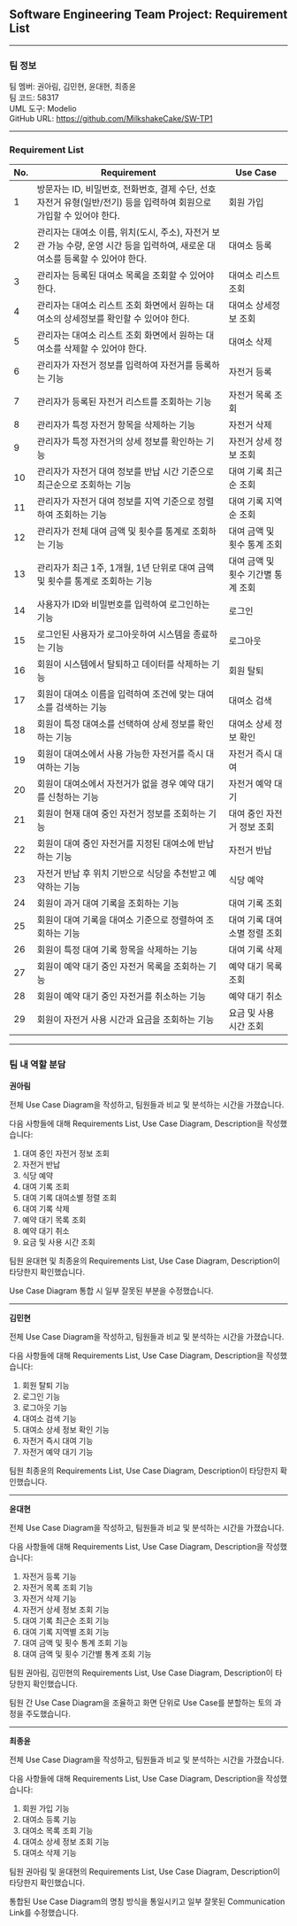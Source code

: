 ## Software Engineering Team Project: Requirement List

---

### **팀 정보**

팀 멤버: 권아림, 김민현, 윤대현, 최종윤  
팀 코드: 58317  
UML 도구: Modelio  
GitHub URL: https://github.com/MilkshakeCake/SW-TP1

---

### Requirement List

| No. | Requirement                                                                                                                    | Use Case                           |
| --- | ------------------------------------------------------------------------------------------------------------------------------ | ---------------------------------- |
| 1   | 방문자는 ID, 비밀번호, 전화번호, 결제 수단, 선호 자전거 유형(일반/전기) 등을 입력하여 회원으로 가입할 수 있어야 한다.          | 회원 가입                          |
| 2   | 관리자는 대여소 이름, 위치(도시, 주소), 자전거 보관 가능 수량, 운영 시간 등을 입력하여, 새로운 대여소를 등록할 수 있어야 한다. | 대여소 등록                        |
| 3   | 관리자는 등록된 대여소 목록을 조회할 수 있어야 한다.                                                                           | 대여소 리스트 조회                 |
| 4   | 관리자는 대여소 리스트 조회 화면에서 원하는 대여소의 상세정보를 확인할 수 있어야 한다.                                         | 대여소 상세정보 조회               |
| 5   | 관리자는 대여소 리스트 조회 화면에서 원하는 대여소를 삭제할 수 있어야 한다.                                                    | 대여소 삭제                        |
| 6   | 관리자가 자전거 정보를 입력하여 자전거를 등록하는 기능                                                                         | 자전거 등록                        |
| 7   | 관리자가 등록된 자전거 리스트를 조회하는 기능                                                                                  | 자전거 목록 조회                   |
| 8   | 관리자가 특정 자전거 항목을 삭제하는 기능                                                                                      | 자전거 삭제                        |
| 9   | 관리자가 특정 자전거의 상세 정보를 확인하는 기능                                                                               | 자전거 상세 정보 조회              |
| 10  | 관리자가 자전거 대여 정보를 반납 시간 기준으로 최근순으로 조회하는 기능                                                        | 대여 기록 최근순 조회              |
| 11  | 관리자가 자전거 대여 정보를 지역 기준으로 정렬하여 조회하는 기능                                                               | 대여 기록 지역순 조회              |
| 12  | 관리자가 전체 대여 금액 및 횟수를 통계로 조회하는 기능                                                                         | 대여 금액 및 횟수 통계 조회        |
| 13  | 관리자가 최근 1주, 1개월, 1년 단위로 대여 금액 및 횟수를 통계로 조회하는 기능                                                  | 대여 금액 및 횟수 기간별 통계 조회 |
| 14  | 사용자가 ID와 비밀번호를 입력하여 로그인하는 기능                                                                              | 로그인                             |
| 15  | 로그인된 사용자가 로그아웃하여 시스템을 종료하는 기능                                                                          | 로그아웃                           |
| 16  | 회원이 시스템에서 탈퇴하고 데이터를 삭제하는 기능                                                                              | 회원 탈퇴                          |
| 17  | 회원이 대여소 이름을 입력하여 조건에 맞는 대여소를 검색하는 기능                                                               | 대여소 검색                        |
| 18  | 회원이 특정 대여소를 선택하여 상세 정보를 확인하는 기능                                                                        | 대여소 상세 정보 확인              |
| 19  | 회원이 대여소에서 사용 가능한 자전거를 즉시 대여하는 기능                                                                      | 자전거 즉시 대여                   |
| 20  | 회원이 대여소에서 자전거가 없을 경우 예약 대기를 신청하는 기능                                                                 | 자전거 예약 대기                   |
| 21  | 회원이 현재 대여 중인 자전거 정보를 조회하는 기능                                                                              | 대여 중인 자전거 정보 조회         |
| 22  | 회원이 대여 중인 자전거를 지정된 대여소에 반납하는 기능                                                                        | 자전거 반납                        |
| 23  | 자전거 반납 후 위치 기반으로 식당을 추천받고 예약하는 기능                                                                     | 식당 예약                     |
| 24  | 회원이 과거 대여 기록을 조회하는 기능                                                                                          | 대여 기록 조회                     |
| 25  | 회원이 대여 기록을 대여소 기준으로 정렬하여 조회하는 기능                                                                      | 대여 기록 대여소별 정렬 조회       |
| 26  | 회원이 특정 대여 기록 항목을 삭제하는 기능                                                                                     | 대여 기록 삭제                     |
| 27  | 회원이 예약 대기 중인 자전거 목록을 조회하는 기능                                                                              | 예약 대기 목록 조회                |
| 28  | 회원이 예약 대기 중인 자전거를 취소하는 기능                                                                                   | 예약 대기 취소                     |
| 29  | 회원이 자전거 사용 시간과 요금을 조회하는 기능                                                                                 | 요금 및 사용 시간 조회             |

---

### **팀 내 역할 분담**

**권아림**

전체 Use Case Diagram을 작성하고, 팀원들과 비교 및 분석하는 시간을 가졌습니다.

다음 사항들에 대해 Requirements List, Use Case Diagram, Description을 작성했습니다:

1. 대여 중인 자전거 정보 조회
2. 자전거 반납
3. 식당 예약
4. 대여 기록 조회
5. 대여 기록 대여소별 정렬 조회
6. 대여 기록 삭제
7. 예약 대기 목록 조회
8. 예약 대기 취소
9. 요금 및 사용 시간 조회

팀원 윤대현 및 최종윤의 Requirements List, Use Case Diagram, Description이 타당한지 확인했습니다.

Use Case Diagram 통합 시 일부 잘못된 부분을 수정했습니다.

---

**김민현**

전체 Use Case Diagram을 작성하고, 팀원들과 비교 및 분석하는 시간을 가졌습니다.

다음 사항들에 대해 Requirements List, Use Case Diagram, Description을 작성했습니다:

1. 회원 탈퇴 기능
2. 로그인 기능
3. 로그아웃 기능
4. 대여소 검색 기능
5. 대여소 상세 정보 확인 기능
6. 자전거 즉시 대여 기능
7. 자전거 예약 대기 기능

팀원 최종윤의 Requirements List, Use Case Diagram, Description이 타당한지 확인했습니다.

---

**윤대현**

전체 Use Case Diagram을 작성하고, 팀원들과 비교 및 분석하는 시간을 가졌습니다.

다음 사항들에 대해 Requirements List, Use Case Diagram, Description을 작성했습니다:

1. 자전거 등록 기능
2. 자전거 목록 조회 기능
3. 자전거 삭제 기능
4. 자전거 상세 정보 조회 기능
5. 대여 기록 최근순 조회 기능
6. 대여 기록 지역별 조회 기능
7. 대여 금액 및 횟수 통계 조회 기능
8. 대여 금액 및 횟수 기간별 통계 조회 기능

팀원 권아림, 김민현의 Requirements List, Use Case Diagram, Description이 타당한지 확인했습니다.

팀원 간 Use Case Diagram을 조율하고 화면 단위로 Use Case를 분할하는 토의 과정을 주도했습니다.

---

**최종윤**

전체 Use Case Diagram을 작성하고, 팀원들과 비교 및 분석하는 시간을 가졌습니다.

다음 사항들에 대해 Requirements List, Use Case Diagram, Description을 작성했습니다:

1. 회원 가입 기능
2. 대여소 등록 기능
3. 대여소 목록 조회 기능
4. 대여소 상세 정보 조회 기능
5. 대여소 삭제 기능

팀원 권아림 및 윤대현의 Requirements List, Use Case Diagram, Description이 타당한지 확인했습니다.

통합된 Use Case Diagram의 명칭 방식을 통일시키고 일부 잘못된 Communication Link를 수정했습니다.
